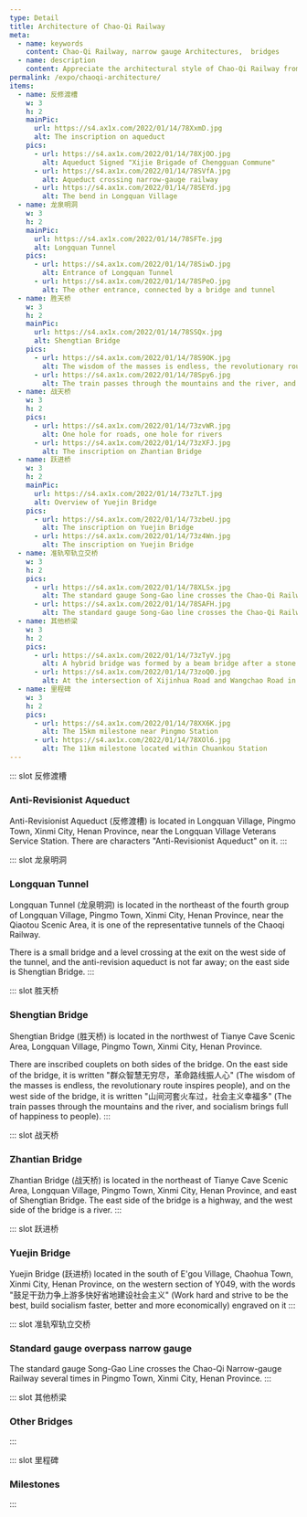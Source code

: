 ```yaml
---
type: Detail
title: Architecture of Chao-Qi Railway
meta:
  - name: keywords
    content: Chao-Qi Railway, narrow gauge Architectures,  bridges
  - name: description
    content: Appreciate the architectural style of Chao-Qi Railway from stations, bridges and tunnels,
permalink: /expo/chaoqi-architecture/
items:
  - name: 反修渡槽
    w: 3
    h: 2
    mainPic: 
      url: https://s4.ax1x.com/2022/01/14/78XxmD.jpg
      alt: The inscription on aqueduct
    pics:
      - url: https://s4.ax1x.com/2022/01/14/78XjOO.jpg
        alt: Aqueduct Signed "Xijie Brigade of Chengguan Commune"
      - url: https://s4.ax1x.com/2022/01/14/78SVfA.jpg
        alt: Aqueduct crossing narrow-gauge railway
      - url: https://s4.ax1x.com/2022/01/14/78SEYd.jpg
        alt: The bend in Longquan Village
  - name: 龙泉明洞
    w: 3
    h: 2
    mainPic: 
      url: https://s4.ax1x.com/2022/01/14/78SFTe.jpg
      alt: Longquan Tunnel
    pics:
      - url: https://s4.ax1x.com/2022/01/14/78SiwD.jpg
        alt: Entrance of Longquan Tunnel
      - url: https://s4.ax1x.com/2022/01/14/78SPeO.jpg
        alt: The other entrance, connected by a bridge and tunnel
  - name: 胜天桥
    w: 3
    h: 2
    mainPic: 
      url: https://s4.ax1x.com/2022/01/14/78SSQx.jpg
      alt: Shengtian Bridge
    pics:
      - url: https://s4.ax1x.com/2022/01/14/78S9OK.jpg
        alt: The wisdom of the masses is endless, the revolutionary route inspires people
      - url: https://s4.ax1x.com/2022/01/14/78Spy6.jpg
        alt: The train passes through the mountains and the river, and socialism brings full of happiness to people
  - name: 战天桥
    w: 3
    h: 2
    pics:
      - url: https://s4.ax1x.com/2022/01/14/73zvWR.jpg
        alt: One hole for roads, one hole for rivers
      - url: https://s4.ax1x.com/2022/01/14/73zXFJ.jpg
        alt: The inscription on Zhantian Bridge
  - name: 跃进桥
    w: 3
    h: 2
    mainPic:
      url: https://s4.ax1x.com/2022/01/14/73z7LT.jpg
      alt: Overview of Yuejin Bridge
    pics:
      - url: https://s4.ax1x.com/2022/01/14/73zbeU.jpg
        alt: The inscription on Yuejin Bridge
      - url: https://s4.ax1x.com/2022/01/14/73z4Wn.jpg
        alt: The inscription on Yuejin Bridge
  - name: 准轨窄轨立交桥
    w: 3
    h: 2
    pics:
      - url: https://s4.ax1x.com/2022/01/14/78XLSx.jpg
        alt: The standard gauge Song-Gao line crosses the Chao-Qi Railway near Jiehe Village, Pingmo Town
      - url: https://s4.ax1x.com/2022/01/14/78SAFH.jpg
        alt: The standard gauge Song-Gao line crosses the Chao-Qi Railway near Longquan Village, Pingmo Town
  - name: 其他桥梁
    w: 3
    h: 2
    pics:
      - url: https://s4.ax1x.com/2022/01/14/73zTyV.jpg
        alt: A hybrid bridge was formed by a beam bridge after a stone arch bridge was damaged by floods, 200 meters west near the old S323 road in Chaohua Town.
      - url: https://s4.ax1x.com/2022/01/14/73zoQ0.jpg
        alt: At the intersection of Xijinhua Road and Wangchao Road in Chaohua Town, there is an unnamed beam bridge that was built later than the first one opened to traffic.
  - name: 里程碑
    w: 3
    h: 2
    pics:
      - url: https://s4.ax1x.com/2022/01/14/78XX6K.jpg
        alt: The 15km milestone near Pingmo Station
      - url: https://s4.ax1x.com/2022/01/14/78XOl6.jpg
        alt: The 11km milestone located within Chuankou Station
---
```


::: slot 反修渡槽
### Anti-Revisionist Aqueduct

Anti-Revisionist Aqueduct (反修渡槽) is located in Longquan Village, Pingmo Town, Xinmi City, Henan Province, near the Longquan Village Veterans Service Station. There are characters "Anti-Revisionist Aqueduct" on it.
:::

::: slot 龙泉明洞
### Longquan Tunnel

Longquan Tunnel (龙泉明洞) is located in the northeast of the fourth group of Longquan Village, Pingmo Town, Xinmi City, Henan Province, near the Qiaotou Scenic Area, it is one of the representative tunnels of the Chaoqi Railway.

There is a small bridge and a level crossing at the exit on the west side of the tunnel, and the anti-revision aqueduct is not far away; on the east side is Shengtian Bridge.
:::

::: slot 胜天桥
### Shengtian Bridge

Shengtian Bridge (胜天桥) is located in the northwest of Tianye Cave Scenic Area, Longquan Village, Pingmo Town, Xinmi City, Henan Province.

There are inscribed couplets on both sides of the bridge. On the east side of the bridge, it is written "群众智慧无穷尽，革命路线振人心" (The wisdom of the masses is endless, the revolutionary route inspires people), and on the west side of the bridge, it is written "山间河套火车过，社会主义幸福多" (The train passes through the mountains and the river, and socialism brings full of happiness to people).
:::

::: slot 战天桥
### Zhantian Bridge

Zhantian Bridge (战天桥) is located in the northeast of Tianye Cave Scenic Area, Longquan Village, Pingmo Town, Xinmi City, Henan Province, and east of Shengtian Bridge. The east side of the bridge is a highway, and the west side of the bridge is a river.
:::

::: slot 跃进桥
### Yuejin Bridge

Yuejin Bridge (跃进桥) located in the south of E'gou Village, Chaohua Town, Xinmi City, Henan Province, on the western section of Y049, with the words "鼓足干劲力争上游多快好省地建设社会主义" (Work hard and strive to be the best, build socialism faster, better and more economically) engraved on it
:::

::: slot 准轨窄轨立交桥
### Standard gauge overpass narrow gauge 

The standard gauge Song-Gao Line crosses the Chao-Qi Narrow-gauge Railway several times in Pingmo Town, Xinmi City, Henan Province.
:::

::: slot 其他桥梁
### Other Bridges
:::

::: slot 里程碑
### Milestones
:::
